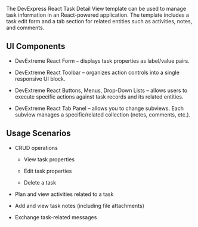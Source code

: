 The DevExpress React Task Detail View template can be used to manage task information in an React-powered application. The template includes a task edit form and a tab section for related entities such as activities, notes, and comments. 

## UI Components  

- DevExtreme React Form – displays task properties as label/value pairs. 

- DevExtreme React Toolbar – organizes action controls into a single responsive UI block. 

- DevExtreme React Buttons, Menus, Drop-Down Lists – allows users to execute specific actions against task records and its related entities.  

- DevExtreme React Tab Panel – allows you to change subviews. Each subview manages a specific/related collection (notes, comments, etc.). 

## Usage Scenarios 

- CRUD operations 

    - View task properties 

    - Edit task properties 

    - Delete a task 

- Plan and view activities related to a task 

- Add and view task notes (including file attachments) 

- Exchange task-related messages  